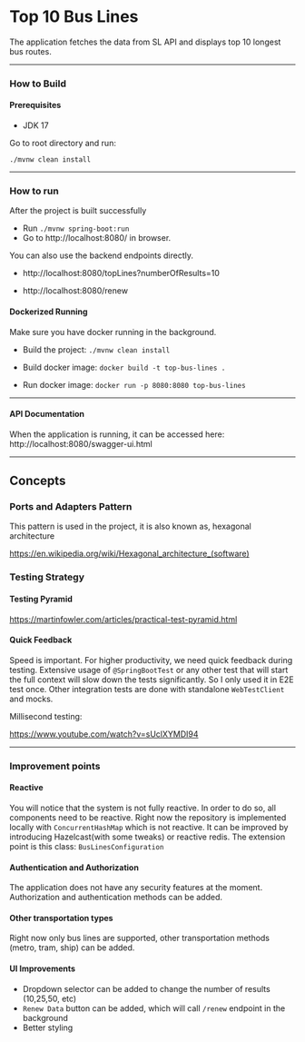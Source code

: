 # Top 10 Bus Lines

The application fetches the data from SL API and displays top 10 longest bus routes.

---

### How to Build

#### Prerequisites

- JDK 17

Go to root directory and run:

`./mvnw clean install`

---

### How to run

After the project is built successfully

- Run `./mvnw spring-boot:run`
- Go to http://localhost:8080/ in browser.

You can also use the backend endpoints directly.

- http://localhost:8080/topLines?numberOfResults=10

- http://localhost:8080/renew

#### Dockerized Running

Make sure you have docker running in the background.

- Build the project: `./mvnw clean install`

- Build docker image: `docker build -t top-bus-lines .`

- Run docker image: `docker run -p 8080:8080 top-bus-lines`

---

#### API Documentation

When the application is running, it can be accessed here:
http://localhost:8080/swagger-ui.html

---

## Concepts

### Ports and Adapters Pattern

This pattern is used in the project, it is also known as, hexagonal architecture

https://en.wikipedia.org/wiki/Hexagonal_architecture_(software)

### Testing Strategy

#### Testing Pyramid

https://martinfowler.com/articles/practical-test-pyramid.html

#### Quick Feedback

Speed is important. For higher productivity, we need quick feedback during testing. Extensive usage of `@SpringBootTest`
or any
other test that will start the full context will slow down the tests significantly.
So I only used it in E2E test once.
Other integration tests are done with standalone `WebTestClient` and mocks.

Millisecond testing:

https://www.youtube.com/watch?v=sUclXYMDI94

---

### Improvement points

#### Reactive

You will notice that the system is not fully reactive. In order to do so,
all components need to be reactive. Right now the repository is implemented locally with `ConcurrentHashMap` which is
not reactive.
It can be improved by introducing Hazelcast(with some tweaks) or reactive redis.
The extension point is this class: `BusLinesConfiguration`

#### Authentication and Authorization

The application does not have any security features at the moment.
Authorization and authentication methods can be added.

#### Other transportation types

Right now only bus lines are supported, other transportation methods (metro, tram, ship) can be added.

#### UI Improvements

- Dropdown selector can be added to change the number of results (10,25,50, etc)
- `Renew Data` button can be added, which will call `/renew` endpoint in the background
- Better styling
